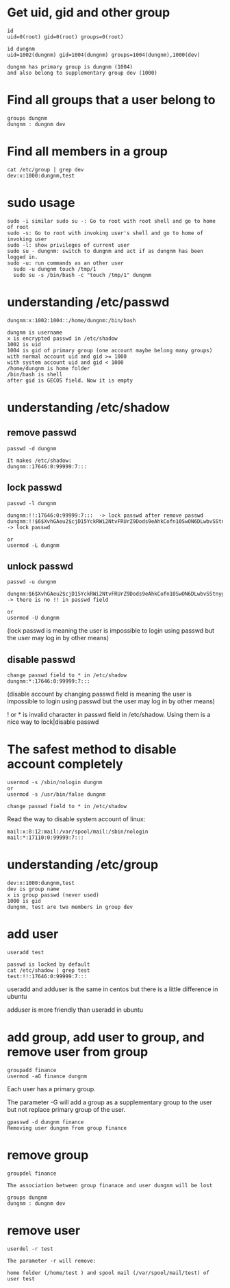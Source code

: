 # Get uid, gid and other group
```
id
uid=0(root) gid=0(root) groups=0(root)

id dungnm
uid=1002(dungnm) gid=1004(dungnm) groups=1004(dungnm),1000(dev)

dungnm has primary group is dungnm (1004)
and also belong to supplementary group dev (1000)
```

# Find all groups that a user belong to
```
groups dungnm
dungnm : dungnm dev
```

# Find all members in a group
```
cat /etc/group | grep dev
dev:x:1000:dungnm,test
```

# sudo usage
```
sudo -i similar sudo su -: Go to root with root shell and go to home of root
sudo -s: Go to root with invoking user's shell and go to home of invoking user
sudo -l: show privileges of current user
sudo su - dungnm: switch to dungnm and act if as dungnm has been logged in.
sudo -u: run commands as an other user
  sudo -u dungnm touch /tmp/1
  sudo su -s /bin/bash -c "touch /tmp/1" dungnm
```

# understanding /etc/passwd
```
dungnm:x:1002:1004::/home/dungnm:/bin/bash

dungnm is username
x is encrypted passwd in /etc/shadow
1002 is uid
1004 is gid of primary group (one account maybe belong many groups)
with normal account uid and gid >= 1000
with system account uid and gid < 1000
/home/dungnm is home folder
/bin/bash is shell
after gid is GECOS field. Now it is empty
```

# understanding /etc/shadow

## remove passwd
```
passwd -d dungnm

It makes /etc/shadow:
dungnm::17646:0:99999:7:::
```

## lock passwd
```
passwd -l dungnm

dungnm:!!:17646:0:99999:7:::  -> lock passwd after remove passwd
dungnm:!!$6$XvhGAeu2$cjD15YckRWi2NtvFRUrZ9Dods9eAhkCofn10SwON6DLwbvSStnygC4fu9hoF/N5SeTNUJwTEkXBIQNF8j6buF.:17646:0:99999:7:::  -> lock passwd

or
usermod -L dungnm
```

## unlock passwd
```
passwd -u dungnm

dungnm:$6$XvhGAeu2$cjD15YckRWi2NtvFRUrZ9Dods9eAhkCofn10SwON6DLwbvSStnygC4fu9hoF/N5SeTNUJwTEkXBIQNF8j6buF.:17646:0:99999:7:::  -> there is no !! in passwd field

or
usermod -U dungnm
```

(lock passwd is meaning the user is impossible to login using passwd but the user may log in by other means)

## disable passwd
```
change passwd field to * in /etc/shadow
dungnm:*:17646:0:99999:7:::
```

(disable account by changing passwd field is meaning the user is impossible to login using passwd but the user may log in by other means)

! or * is invalid character in passwd field in /etc/shadow. Using them is a nice way to lock|disable passwd

# The safest method to disable account completely
```
usermod -s /sbin/nologin dungnm
or
usermod -s /usr/bin/false dungnm

change passwd field to * in /etc/shadow
```
Read the way to disable system account of linux:
```
mail:x:8:12:mail:/var/spool/mail:/sbin/nologin
mail:*:17110:0:99999:7:::
```

# understanding /etc/group
```
dev:x:1000:dungnm,test
dev is group name
x is group passwd (never used)
1000 is gid
dungnm, test are two members in group dev
```

# add user
```
useradd test

passwd is locked by default
cat /etc/shadow | grep test
test:!!:17646:0:99999:7:::
```

useradd and adduser is the same in centos but there is a little difference in ubuntu

adduser is more friendly than useradd in ubuntu

# add group, add user to group, and remove user from group
```
groupadd finance
usermod -aG finance dungnm
```

Each user has a primary group.

The parameter -G will add a group as a supplementary group to the user but not replace primary group of the user.

```
gpasswd -d dungnm finance
Removing user dungnm from group finance
```

# remove group
```
groupdel finance

The association between group finanace and user dungnm will be lost

groups dungnm
dungnm : dungnm dev
```

# remove user
```
userdel -r test

The parameter -r will remove:

home folder (/home/test ) and spool mail (/var/spool/mail/test) of user test
```
